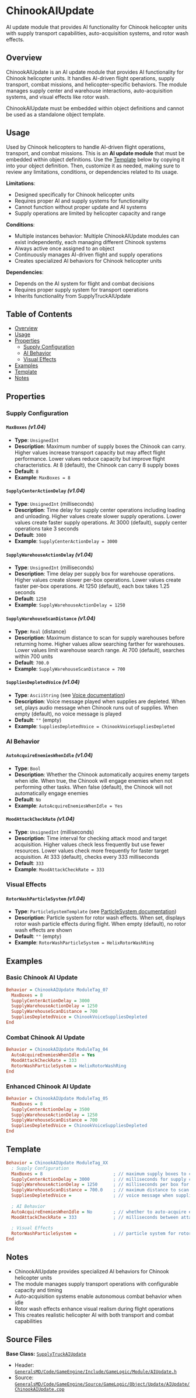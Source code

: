 # ChinookAIUpdate

AI update module that provides AI functionality for Chinook helicopter units with supply transport capabilities, auto-acquisition systems, and rotor wash effects.

## Overview

ChinookAIUpdate is an AI update module that provides AI functionality for Chinook helicopter units. It handles AI-driven flight operations, supply transport, combat missions, and helicopter-specific behaviors. The module manages supply center and warehouse interactions, auto-acquisition systems, and visual effects like rotor wash.

ChinookAIUpdate must be embedded within object definitions and cannot be used as a standalone object template.

## Usage

Used by Chinook helicopters to handle AI-driven flight operations, transport, and combat missions. This is an **AI update module** that must be embedded within object definitions. Use the [Template](#template) below by copying it into your object definition. Then, customize it as needed, making sure to review any limitations, conditions, or dependencies related to its usage.

**Limitations**:
- Designed specifically for Chinook helicopter units
- Requires proper AI and supply systems for functionality
- Cannot function without proper update and AI systems
- Supply operations are limited by helicopter capacity and range

**Conditions**:
- Multiple instances behavior: Multiple ChinookAIUpdate modules can exist independently, each managing different Chinook systems
- Always active once assigned to an object
- Continuously manages AI-driven flight and supply operations
- Creates specialized AI behaviors for Chinook helicopter units

**Dependencies**:
- Depends on the AI system for flight and combat decisions
- Requires proper supply system for transport operations
- Inherits functionality from SupplyTruckAIUpdate

## Table of Contents

- [Overview](#overview)
- [Usage](#usage)
- [Properties](#properties)
  - [Supply Configuration](#supply-configuration)
  - [AI Behavior](#ai-behavior)
  - [Visual Effects](#visual-effects)
- [Examples](#examples)
- [Template](#template)
- [Notes](#notes)

## Properties

### Supply Configuration

#### `MaxBoxes` *(v1.04)*
- **Type**: `UnsignedInt`
- **Description**: Maximum number of supply boxes the Chinook can carry. Higher values increase transport capacity but may affect flight performance. Lower values reduce capacity but improve flight characteristics. At 8 (default), the Chinook can carry 8 supply boxes
- **Default**: `8`
- **Example**: `MaxBoxes = 8`

#### `SupplyCenterActionDelay` *(v1.04)*
- **Type**: `UnsignedInt` (milliseconds)
- **Description**: Time delay for supply center operations including loading and unloading. Higher values create slower supply operations. Lower values create faster supply operations. At 3000 (default), supply center operations take 3 seconds
- **Default**: `3000`
- **Example**: `SupplyCenterActionDelay = 3000`

#### `SupplyWarehouseActionDelay` *(v1.04)*
- **Type**: `UnsignedInt` (milliseconds)
- **Description**: Time delay per supply box for warehouse operations. Higher values create slower per-box operations. Lower values create faster per-box operations. At 1250 (default), each box takes 1.25 seconds
- **Default**: `1250`
- **Example**: `SupplyWarehouseActionDelay = 1250`

#### `SupplyWarehouseScanDistance` *(v1.04)*
- **Type**: `Real` (distance)
- **Description**: Maximum distance to scan for supply warehouses before returning home. Higher values allow searching farther for warehouses. Lower values limit warehouse search range. At 700 (default), searches within 700 units
- **Default**: `700.0`
- **Example**: `SupplyWarehouseScanDistance = 700`

#### `SuppliesDepletedVoice` *(v1.04)*
- **Type**: `AsciiString` (see [Voice documentation](../../Voice.md))
- **Description**: Voice message played when supplies are depleted. When set, plays audio message when Chinook runs out of supplies. When empty (default), no voice message is played
- **Default**: `""` (empty)
- **Example**: `SuppliesDepletedVoice = ChinookVoiceSuppliesDepleted`

### AI Behavior

#### `AutoAcquireEnemiesWhenIdle` *(v1.04)*
- **Type**: `Bool`
- **Description**: Whether the Chinook automatically acquires enemy targets when idle. When true, the Chinook will engage enemies when not performing other tasks. When false (default), the Chinook will not automatically engage enemies
- **Default**: `No`
- **Example**: `AutoAcquireEnemiesWhenIdle = Yes`

#### `MoodAttackCheckRate` *(v1.04)*
- **Type**: `UnsignedInt` (milliseconds)
- **Description**: Time interval for checking attack mood and target acquisition. Higher values check less frequently but use fewer resources. Lower values check more frequently for faster target acquisition. At 333 (default), checks every 333 milliseconds
- **Default**: `333`
- **Example**: `MoodAttackCheckRate = 333`

### Visual Effects

#### `RotorWashParticleSystem` *(v1.04)*
- **Type**: `ParticleSystemTemplate` (see [ParticleSystem documentation](../../ParticleSystem.md))
- **Description**: Particle system for rotor wash effects. When set, displays rotor wash particle effects during flight. When empty (default), no rotor wash effects are shown
- **Default**: `""` (empty)
- **Example**: `RotorWashParticleSystem = HelixRotorWashRing`

## Examples

### Basic Chinook AI Update
```ini
Behavior = ChinookAIUpdate ModuleTag_07
  MaxBoxes = 8
  SupplyCenterActionDelay = 3000
  SupplyWarehouseActionDelay = 1250
  SupplyWarehouseScanDistance = 700
  SuppliesDepletedVoice = ChinookVoiceSuppliesDepleted
End
```

### Combat Chinook AI Update
```ini
Behavior = ChinookAIUpdate ModuleTag_04
  AutoAcquireEnemiesWhenIdle = Yes
  MoodAttackCheckRate = 333
  RotorWashParticleSystem = HelixRotorWashRing
End
```

### Enhanced Chinook AI Update
```ini
Behavior = ChinookAIUpdate ModuleTag_05
  MaxBoxes = 8
  SupplyCenterActionDelay = 3500
  SupplyWarehouseActionDelay = 1250
  SupplyWarehouseScanDistance = 700
  SuppliesDepletedVoice = ChinookVoiceSuppliesDepleted
End
```

## Template

```ini
Behavior = ChinookAIUpdate ModuleTag_XX
  ; Supply Configuration
  MaxBoxes = 8                           ; // maximum supply boxes to carry *(v1.04)*
  SupplyCenterActionDelay = 3000         ; // milliseconds for supply center operations *(v1.04)*
  SupplyWarehouseActionDelay = 1250      ; // milliseconds per box for warehouse operations *(v1.04)*
  SupplyWarehouseScanDistance = 700.0    ; // maximum distance to scan for warehouses *(v1.04)*
  SuppliesDepletedVoice =                ; // voice message when supplies depleted *(v1.04)*
  
  ; AI Behavior
  AutoAcquireEnemiesWhenIdle = No        ; // whether to auto-acquire enemies when idle *(v1.04)*
  MoodAttackCheckRate = 333              ; // milliseconds between attack mood checks *(v1.04)*
  
  ; Visual Effects
  RotorWashParticleSystem =              ; // particle system for rotor wash effects *(v1.04)*
End
```

## Notes

- ChinookAIUpdate provides specialized AI behaviors for Chinook helicopter units
- The module manages supply transport operations with configurable capacity and timing
- Auto-acquisition systems enable autonomous combat behavior when idle
- Rotor wash effects enhance visual realism during flight operations
- This creates realistic helicopter AI with both transport and combat capabilities

## Source Files

**Base Class:** [`SupplyTruckAIUpdate`](../../GeneralsMD/Code/GameEngine/Include/GameLogic/Module/SupplyTruckAIUpdate.h)

- Header: [`GeneralsMD/Code/GameEngine/Include/GameLogic/Module/AIUpdate.h`](../../GeneralsMD/Code/GameEngine/Include/GameLogic/Module/AIUpdate.h)
- Source: [`GeneralsMD/Code/GameEngine/Source/GameLogic/Object/Update/AIUpdate/ChinookAIUpdate.cpp`](../../GeneralsMD/Code/GameEngine/Source/GameLogic/Object/Update/AIUpdate/ChinookAIUpdate.cpp)
